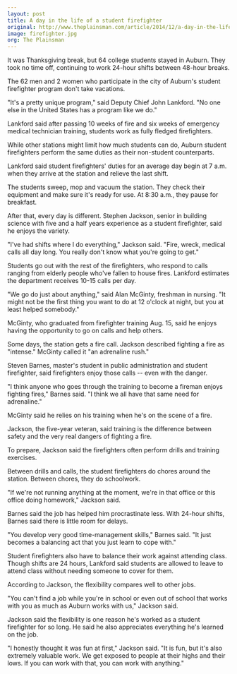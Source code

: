 ```yaml
---
layout: post
title: A day in the life of a student firefighter
original: http://www.theplainsman.com/article/2014/12/a-day-in-the-life-of-a-student-firefighter
image: firefighter.jpg
org: The Plainsman
---
```


It was Thanksgiving break, but 64 college students stayed in Auburn. They took no time off, continuing to work 24-hour shifts between 48-hour breaks.

<!--break-->

The 62 men and 2 women who participate in the city of Auburn's student firefighter program don't take vacations.

"It's a pretty unique program," said Deputy Chief John Lankford. "No one else in the United States has a program like we do."

Lankford said after passing 10 weeks of fire and six weeks of emergency medical technician training, students work as fully fledged firefighters.

While other stations might limit how much students can do, Auburn student firefighters perform the same duties as their non-student counterparts.

Lankford said student firefighters' duties for an average day begin at 7 a.m. when they arrive at the station and relieve the last shift.

The students sweep, mop and vacuum the station. They check their equipment and make sure it's ready for use. At 8:30 a.m., they pause for breakfast.

After that, every day is different. Stephen Jackson, senior in building science with five and a half years experience as a student firefighter, said he enjoys the variety.

"I've had shifts where I do everything," Jackson said. "Fire, wreck, medical calls all day long. You really don't know what you're going to get."

Students go out with the rest of the firefighters, who respond to calls ranging from elderly people who've fallen to house fires. Lankford estimates the department receives 10-15 calls per day.

"We go do just about anything," said Alan McGinty, freshman in nursing. "It might not be the first thing you want to do at 12 o'clock at night, but you at least helped somebody."

McGinty, who graduated from firefighter training Aug. 15, said he enjoys having the opportunity to go on calls and help others.

Some days, the station gets a fire call. Jackson described fighting a fire as "intense." McGinty called it "an adrenaline rush."

Steven Barnes, master's student in public administration and student firefighter, said firefighters enjoy those calls -- even with the danger.

"I think anyone who goes through the training to become a fireman enjoys fighting fires," Barnes said. "I think we all have that same need for adrenaline."

McGinty said he relies on his training when he's on the scene of a fire.

Jackson, the five-year veteran, said training is the difference between safety and the very real dangers of fighting a fire.

To prepare, Jackson said the firefighters often perform drills and training exercises.

Between drills and calls, the student firefighters do chores around the station. Between chores, they do schoolwork.

"If we're not running anything at the moment, we're in that office or this office doing homework," Jackson said.

Barnes said the job has helped him procrastinate less. With 24-hour shifts, Barnes said there is little room for delays.

"You develop very good time-management skills," Barnes said. "It just becomes a balancing act that you just learn to cope with."

Student firefighters also have to balance their work against attending class. Though shifts are 24 hours, Lankford said students are allowed to leave to attend class without needing someone to cover for them.

According to Jackson, the flexibility compares well to other jobs.

"You can't find a job while you're in school or even out of school that works with you as much as Auburn works with us," Jackson said.

Jackson said the flexibility is one reason he's worked as a student firefighter for so long. He said he also appreciates everything he's learned on the job.

"I honestly thought it was fun at first," Jackson said. "It is fun, but it's also extremely valuable work. We get exposed to people at their highs and their lows. If you can work with that, you can work with anything."